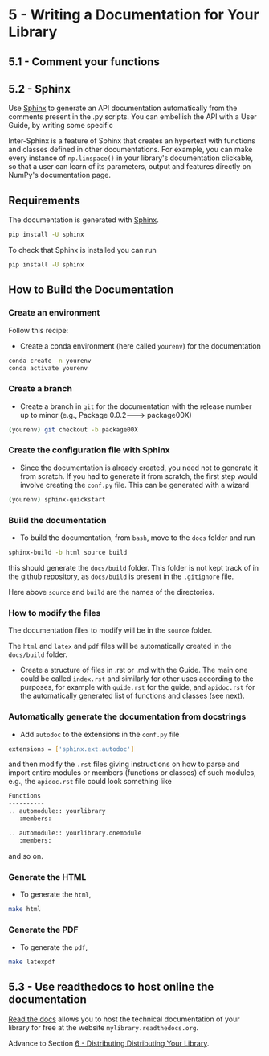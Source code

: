 # 5 - Writing a Documentation for Your Library

## 5.1 - Comment your functions

## 5.2 - Sphinx

Use [Sphinx](http://www.sphinx-doc.org/) to generate an API documentation automatically from the comments present in the .py scripts. You can embellish the API with a User Guide, by writing some specific

Inter-Sphinx is a feature of Sphinx that creates an hypertext with functions and classes defined in other documentations. For example, you can make every instance of `np.linspace()` in your library's documentation clickable, so that a user can learn of its parameters, output and features directly on NumPy's documentation page.

## Requirements
The documentation is generated with
[Sphinx](https://www.sphinx-doc.org/en/master/usage/installation.html).
```bash
pip install -U sphinx
```
To check that Sphinx is installed you can run
```bash
pip install -U sphinx
```

## How to Build the Documentation

### Create an environment
Follow this recipe:
- Create a conda environment (here called `yourenv`) for the documentation
```bash
conda create -n yourenv
conda activate yourenv
```

### Create a branch
- Create a branch in `git` for the documentation with the release number up to
minor (e.g., Package 0.0.2---> package00X)
```bash
(yourenv) git checkout -b package00X
```

### Create the configuration file with Sphinx
- Since the documentation is already created, you need not to generate it
from scratch. If you had to generate it from scratch, the first step would
involve creating the `conf.py` file. This can be generated with a wizard
```bash
(yourenv) sphinx-quickstart
```

### Build the documentation
- To build the documentation, from `bash`, move to the `docs` folder and run
```bash
sphinx-build -b html source build
```
this should generate the `docs/build` folder. This folder is not kept track of
in the github repository, as `docs/build` is present in the `.gitignore` file.

Here above `source` and `build` are the names of the directories.

### How to modify the files

The documentation files to modify will be in the `source` folder.

The `html` and `latex`  and `pdf` files will be automatically created in the
`docs/build` folder.

- Create a structure of files in .rst or .md with the Guide. The main one
 could be called `index.rst` and similarly for other uses according to the
 purposes, for example with `guide.rst` for the guide, and `apidoc.rst` for
 the automatically generated list of functions and classes (see next).


### Automatically generate the documentation from docstrings
- Add `autodoc` to the extensions in the `conf.py` file
```bash
extensions = ['sphinx.ext.autodoc']
```
and then modify the `.rst` files giving instructions on how to parse and import
entire modules or members (functions or classes) of such modules, e.g.,
the `apidoc.rst` file could look something like
```bash
Functions
----------
.. automodule:: yourlibrary
   :members:

.. automodule:: yourlibrary.onemodule
   :members:
```
and so on.


### Generate the HTML

- To generate the `html`,
```bash
make html
```

### Generate the PDF
- To generate the `pdf`,
```bash
make latexpdf
```


## 5.3 - Use readthedocs to host online the documentation

[Read the docs](https://readthedocs.org/) allows you to host the technical
documentation of your library
for free at the website `mylibrary.readthedocs.org`.


Advance to
Section [6 - Distributing Distributing Your Library](6-distribute.md).
